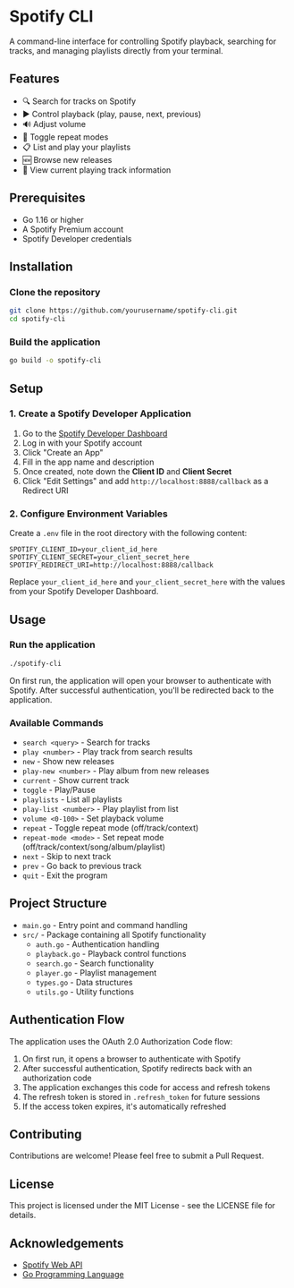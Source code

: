 # Spotify CLI

A command-line interface for controlling Spotify playback, searching for tracks, and managing playlists directly from your terminal.

## Features

- 🔍 Search for tracks on Spotify
- ▶️ Control playback (play, pause, next, previous)
- 🔊 Adjust volume
- 🔄 Toggle repeat modes
- 📋 List and play your playlists
- 🆕 Browse new releases
- 🎵 View current playing track information

## Prerequisites

- Go 1.16 or higher
- A Spotify Premium account
- Spotify Developer credentials

## Installation

### Clone the repository

```bash
git clone https://github.com/yourusername/spotify-cli.git
cd spotify-cli
```

### Build the application

```bash
go build -o spotify-cli
```

## Setup

### 1. Create a Spotify Developer Application

1. Go to the [Spotify Developer Dashboard](https://developer.spotify.com/dashboard/)
2. Log in with your Spotify account
3. Click "Create an App"
4. Fill in the app name and description
5. Once created, note down the **Client ID** and **Client Secret**
6. Click "Edit Settings" and add `http://localhost:8888/callback` as a Redirect URI

### 2. Configure Environment Variables

Create a `.env` file in the root directory with the following content:

```
SPOTIFY_CLIENT_ID=your_client_id_here
SPOTIFY_CLIENT_SECRET=your_client_secret_here
SPOTIFY_REDIRECT_URI=http://localhost:8888/callback
```

Replace `your_client_id_here` and `your_client_secret_here` with the values from your Spotify Developer Dashboard.

## Usage

### Run the application

```bash
./spotify-cli
```

On first run, the application will open your browser to authenticate with Spotify. After successful authentication, you'll be redirected back to the application.

### Available Commands

- `search <query>` - Search for tracks
- `play <number>` - Play track from search results
- `new` - Show new releases
- `play-new <number>` - Play album from new releases
- `current` - Show current track
- `toggle` - Play/Pause
- `playlists` - List all playlists
- `play-list <number>` - Play playlist from list
- `volume <0-100>` - Set playback volume
- `repeat` - Toggle repeat mode (off/track/context)
- `repeat-mode <mode>` - Set repeat mode (off/track/context/song/album/playlist)
- `next` - Skip to next track
- `prev` - Go back to previous track
- `quit` - Exit the program

## Project Structure

- `main.go` - Entry point and command handling
- `src/` - Package containing all Spotify functionality
  - `auth.go` - Authentication handling
  - `playback.go` - Playback control functions
  - `search.go` - Search functionality
  - `player.go` - Playlist management
  - `types.go` - Data structures
  - `utils.go` - Utility functions

## Authentication Flow

The application uses the OAuth 2.0 Authorization Code flow:

1. On first run, it opens a browser to authenticate with Spotify
2. After successful authentication, Spotify redirects back with an authorization code
3. The application exchanges this code for access and refresh tokens
4. The refresh token is stored in `.refresh_token` for future sessions
5. If the access token expires, it's automatically refreshed

## Contributing

Contributions are welcome! Please feel free to submit a Pull Request.

## License

This project is licensed under the MIT License - see the LICENSE file for details.

## Acknowledgements

- [Spotify Web API](https://developer.spotify.com/documentation/web-api/)
- [Go Programming Language](https://golang.org/)